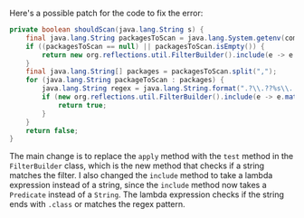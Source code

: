 Here's a possible patch for the code to fix the error:
```java
private boolean shouldScan(java.lang.String s) {
    final java.lang.String packagesToScan = java.lang.System.getenv(com.thoughtworks.gauge.GaugeConstant.PACKAGE_TO_SCAN);
    if ((packagesToScan == null) || packagesToScan.isEmpty()) {
        return new org.reflections.util.FilterBuilder().include(e -> e.endsWith(".class")).test(s);
    }
    final java.lang.String[] packages = packagesToScan.split(",");
    for (java.lang.String packageToScan : packages) {
        java.lang.String regex = java.lang.String.format(".?\\.??%s\\..+\\.class", packageToScan);
        if (new org.reflections.util.FilterBuilder().include(e -> e.matches(regex)).test(s)) {
            return true;
        }
    }
    return false;
}
```
The main change is to replace the `apply` method with the `test` method in the `FilterBuilder` class, which is the new method that checks if a string matches the filter. I also changed the `include` method to take a lambda expression instead of a string, since the `include` method now takes a `Predicate` instead of a `String`. The lambda expression checks if the string ends with `.class` or matches the regex pattern.